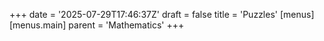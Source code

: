 +++
date = '2025-07-29T17:46:37Z'
draft = false
title = 'Puzzles'
[menus]
  [menus.main]
    parent = 'Mathematics'
+++
